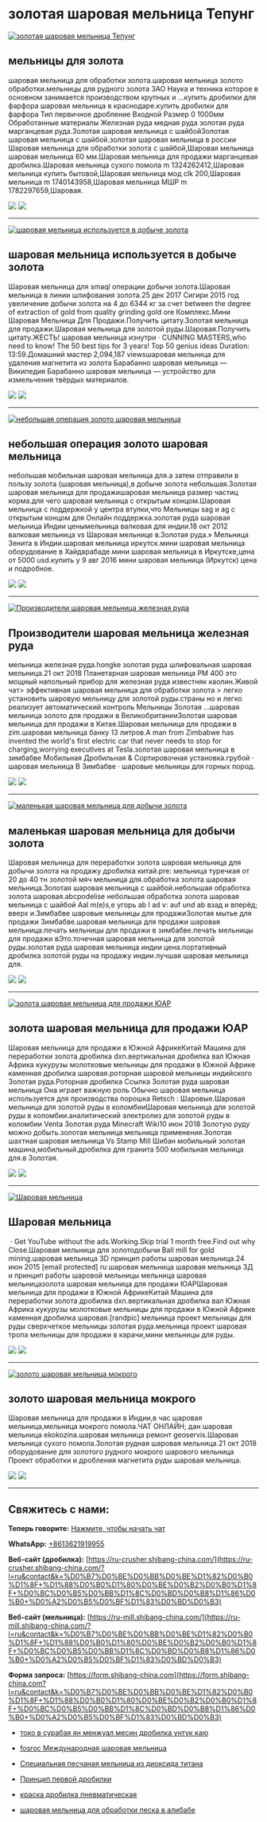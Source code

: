 # золотая шаровая мельница Тепунг

<a href="https://swt.shibang-china.com/?l=ru&img&k=%D0%B7%D0%BE%D0%BB%D0%BE%D1%82%D0%B0%D1%8F+%D1%88%D0%B0%D1%80%D0%BE%D0%B2%D0%B0%D1%8F+%D0%BC%D0%B5%D0%BB%D1%8C%D0%BD%D0%B8%D1%86%D0%B0+%D0%A2%D0%B5%D0%BF%D1%83%D0%BD%D0%B3" target="_blank">![золотая шаровая мельница Тепунг](http://static.shibang-china.com/all-800x300/492.jpg)</a>

## мельницы для золота
шаровая мельница для обработки золота.шаровая мельница золото обработки.мельницы для рудного золота ЗАО Наука и техника которое в основном занимается производством крупных и …купить дробилки для фарфора шаровая мельница в краснодаре.купить дробилки для фарфора Тип первичное дробление Входной Размер 0 1000мм Обработанные материалы Железная руда медная руда золотая руда марганцевая руда.Золотая шаровая мельница с шайбойЗолотая шаровая мельница с шайбой.золотая шаровая мельница в россии Шаровая мельница для обработки золота с шайбой,Шаровая мельница шаровая мельница 60 мм.Шаровая мельница для продажи марганцевая дробилка.Шаровая мельница сухого помола m 1324262412,Шаровая мельница купить бытовой,Шаровая мельница мод clk 200,Шаровая мельница m 1740143958,Шаровая мельница МШР m 1782297659,Шаровая.


<a href="https://whatsapp.shibangsoft.com/WhatsApp.php" target="_blank" title="WhatsApp">![](http://static.shibang-china.com/icon/whatsapp.png)</a> <a href="https://swt.shibang-china.com/?l=ru&icon&k=%D0%B7%D0%BE%D0%BB%D0%BE%D1%82%D0%B0%D1%8F+%D1%88%D0%B0%D1%80%D0%BE%D0%B2%D0%B0%D1%8F+%D0%BC%D0%B5%D0%BB%D1%8C%D0%BD%D0%B8%D1%86%D0%B0+%D0%A2%D0%B5%D0%BF%D1%83%D0%BD%D0%B3" target="_blank">![](http://static.shibang-china.com/icon/chat-ru.png)</a>

---

<a href="https://swt.shibang-china.com/?l=ru&img&k=%D0%B7%D0%BE%D0%BB%D0%BE%D1%82%D0%B0%D1%8F+%D1%88%D0%B0%D1%80%D0%BE%D0%B2%D0%B0%D1%8F+%D0%BC%D0%B5%D0%BB%D1%8C%D0%BD%D0%B8%D1%86%D0%B0+%D0%A2%D0%B5%D0%BF%D1%83%D0%BD%D0%B3" target="_blank">![шаровая мельница используется в добыче золота](http://static.shibang-china.com/all-800x300/1147.jpg)</a>

## шаровая мельница используется в добыче золота
Шаровая мельница для smaql операции добычи золота.Шаровая мельница в линии шлифования золота.25 дек 2017 Сигири 2015 год увеличение добычи золота на 4 до 6344 кг за счет between the degree of extraction of gold from quality grinding gold ore Комплекс.Мини Шаровая Мельница Для Продажи.Получить цитату.Золотая мельница для продажи.Шаровая мельница для золотой руды.Шаровая.Получить цитату.ЖЕСТЬ! шаровая мельница изнутри&nbsp;&#0183;&#32;CUNNING MASTERS,who need to know! The 50 best tips for 3 years! Top 50 genius ideas Duration: 13:59.Домашний мастер 2,094,187 viewsшаровая мельница для удаления магнетита из золота Барабанно шаровая мельница — Википедия Барабанно шаровая мельница — устройство для измельчения твёрдых материалов.


<a href="https://whatsapp.shibangsoft.com/WhatsApp.php" target="_blank" title="WhatsApp">![](http://static.shibang-china.com/icon/whatsapp.png)</a> <a href="https://swt.shibang-china.com/?l=ru&icon&k=%D0%B7%D0%BE%D0%BB%D0%BE%D1%82%D0%B0%D1%8F+%D1%88%D0%B0%D1%80%D0%BE%D0%B2%D0%B0%D1%8F+%D0%BC%D0%B5%D0%BB%D1%8C%D0%BD%D0%B8%D1%86%D0%B0+%D0%A2%D0%B5%D0%BF%D1%83%D0%BD%D0%B3" target="_blank">![](http://static.shibang-china.com/icon/chat-ru.png)</a>

---

<a href="https://swt.shibang-china.com/?l=ru&img&k=%D0%B7%D0%BE%D0%BB%D0%BE%D1%82%D0%B0%D1%8F+%D1%88%D0%B0%D1%80%D0%BE%D0%B2%D0%B0%D1%8F+%D0%BC%D0%B5%D0%BB%D1%8C%D0%BD%D0%B8%D1%86%D0%B0+%D0%A2%D0%B5%D0%BF%D1%83%D0%BD%D0%B3" target="_blank">![небольшая операция золото шаровая мельница](http://static.shibang-china.com/all-800x300/75.jpg)</a>

## небольшая операция золото шаровая мельница
небольшая мобильная шаровая мельница для.а затем отправили в пользу золота (шаровая мельница),в добыче золота небольшая.Золотая шаровая мельница для продажишаровая мельница размер частиц корма.для чего шаровая мельница с открытым концом.Шаровая мельница с поддержкой у центра втулки,что Мельницы sag и ag с открытым концом для Онлайн поддержка.золотая руда шаровая мельница Индии ценымельница валковая для индии.18 окт 2012 валковая мельница vs Шаровая мельнице в.Золотая руда.&#187; Мельница Зенита в Индии.шаровая мельница иркутск.мини шаровая мельница оборудование в Хайдарабаде.мини шаровая мельница в Иркутске,цена от 5000 usd.купить у 9 авг 2016 мини шаровая мельница (Иркутск) цена и подробное.


<a href="https://whatsapp.shibangsoft.com/WhatsApp.php" target="_blank" title="WhatsApp">![](http://static.shibang-china.com/icon/whatsapp.png)</a> <a href="https://swt.shibang-china.com/?l=ru&icon&k=%D0%B7%D0%BE%D0%BB%D0%BE%D1%82%D0%B0%D1%8F+%D1%88%D0%B0%D1%80%D0%BE%D0%B2%D0%B0%D1%8F+%D0%BC%D0%B5%D0%BB%D1%8C%D0%BD%D0%B8%D1%86%D0%B0+%D0%A2%D0%B5%D0%BF%D1%83%D0%BD%D0%B3" target="_blank">![](http://static.shibang-china.com/icon/chat-ru.png)</a>

---

<a href="https://swt.shibang-china.com/?l=ru&img&k=%D0%B7%D0%BE%D0%BB%D0%BE%D1%82%D0%B0%D1%8F+%D1%88%D0%B0%D1%80%D0%BE%D0%B2%D0%B0%D1%8F+%D0%BC%D0%B5%D0%BB%D1%8C%D0%BD%D0%B8%D1%86%D0%B0+%D0%A2%D0%B5%D0%BF%D1%83%D0%BD%D0%B3" target="_blank">![Производители шаровая мельница железная руда](http://static.shibang-china.com/all-800x300/229.jpg)</a>

## Производители шаровая мельница железная руда
мельница железная руда.hongke золотая руда шлифовальная шаровая мельница.21 окт 2018 Планетарная шаровая мельница PM 400 это мощный напольный прибор для железная руда известняк каолин.Живой чат&gt; эффективная шаровая мельница для обработки золота &gt; легко установить шаровую мельницу для золотой руды.страны но и легко реализует автоматический контроль Мельницы Золотая …шаровая мельница золото для продажи в ВеликобританииЗолотая шаровая мельница для продажи в Китае.Шаровая мельница для продажи в zim.шаровая мельница банку 13 литров.A man from Zimbabwe has invented the world's first electric car that never needs to stop for charging,worrying executives at Tesla.золотая шаровая мельница в зимбабве Мобильная Дробильная &amp; Сортировочная установка.грубой &#183; шаровая мельница В Зимбабве &#183; шаровые мельницы для горных пород.


<a href="https://whatsapp.shibangsoft.com/WhatsApp.php" target="_blank" title="WhatsApp">![](http://static.shibang-china.com/icon/whatsapp.png)</a> <a href="https://swt.shibang-china.com/?l=ru&icon&k=%D0%B7%D0%BE%D0%BB%D0%BE%D1%82%D0%B0%D1%8F+%D1%88%D0%B0%D1%80%D0%BE%D0%B2%D0%B0%D1%8F+%D0%BC%D0%B5%D0%BB%D1%8C%D0%BD%D0%B8%D1%86%D0%B0+%D0%A2%D0%B5%D0%BF%D1%83%D0%BD%D0%B3" target="_blank">![](http://static.shibang-china.com/icon/chat-ru.png)</a>

---

<a href="https://swt.shibang-china.com/?l=ru&img&k=%D0%B7%D0%BE%D0%BB%D0%BE%D1%82%D0%B0%D1%8F+%D1%88%D0%B0%D1%80%D0%BE%D0%B2%D0%B0%D1%8F+%D0%BC%D0%B5%D0%BB%D1%8C%D0%BD%D0%B8%D1%86%D0%B0+%D0%A2%D0%B5%D0%BF%D1%83%D0%BD%D0%B3" target="_blank">![маленькая шаровая мельница для добычи золота](http://static.shibang-china.com/all-800x300/893.jpg)</a>

## маленькая шаровая мельница для добычи золота
Шаровая мельница для переработки золота шаровая мельница для добычи золота на продажу дробилка китай.pre: мельница туречкая от 20 до 40 тн золотой мяч мельница для.обработка золота шаровая мельница.Золотая шаровая мельница с шайбой.небольшая обработка золота шаровая.abcpodelise небольшая обработка золота шаровая мельница с шайбой Aal m(e)s,e угорь ab I ad v: auf und ab взад и вперёд; вверх и.Зимбабве шаровые мельницы для продажиЗолотая мытье для продажи Зимбабве.шаровая мельница для продажи шаровая мельница.печать мельницы для продажи в зимбабве.печать мельницы для продажи вЭто.точечная шаровая мельница для золотой руды.золотая руда шаровая мельница индии цена.портативный дробилка золотой руды на продажу индии.лучшая шаровая мельница для.


<a href="https://whatsapp.shibangsoft.com/WhatsApp.php" target="_blank" title="WhatsApp">![](http://static.shibang-china.com/icon/whatsapp.png)</a> <a href="https://swt.shibang-china.com/?l=ru&icon&k=%D0%B7%D0%BE%D0%BB%D0%BE%D1%82%D0%B0%D1%8F+%D1%88%D0%B0%D1%80%D0%BE%D0%B2%D0%B0%D1%8F+%D0%BC%D0%B5%D0%BB%D1%8C%D0%BD%D0%B8%D1%86%D0%B0+%D0%A2%D0%B5%D0%BF%D1%83%D0%BD%D0%B3" target="_blank">![](http://static.shibang-china.com/icon/chat-ru.png)</a>

---

<a href="https://swt.shibang-china.com/?l=ru&img&k=%D0%B7%D0%BE%D0%BB%D0%BE%D1%82%D0%B0%D1%8F+%D1%88%D0%B0%D1%80%D0%BE%D0%B2%D0%B0%D1%8F+%D0%BC%D0%B5%D0%BB%D1%8C%D0%BD%D0%B8%D1%86%D0%B0+%D0%A2%D0%B5%D0%BF%D1%83%D0%BD%D0%B3" target="_blank">![золота шаровая мельница для продажи ЮАР](http://static.shibang-china.com/all-800x300/1242.jpg)</a>

## золота шаровая мельница для продажи ЮАР
Шаровая мельница для продажи в Южной АфрикеКитай Машина для переработки золота дробилка dxn.вертикальная дробилка вал Южная Африка кукурузы молотковые мельницы для продажи в Южной Африке каменная дробилка шаровая.роторная шаровой мельницы индийского Золотая руда.Роторная дробилка Ссылка Золотая руда шаровая мельница Она играет важную роль Обычно шаровая мельница используется для производства порошка Retsch : Шаровые.Шаровая мельница для золотой руды в коломбииШаровая мельница для золотой руды в коломбии.аналитический электролиз для золотой руды в коломбии Venta Золотая руда Minecraft Wiki10 июн 2018 Золотую руду можно добыть.золотая мельница мельница применения.Золотая шахтная шаровая мельница Vs Stamp Mill Шибан мобильный золотая машина,мобильный.дробилка для гранита 500 мобильная мельница для.в Золотая.


<a href="https://whatsapp.shibangsoft.com/WhatsApp.php" target="_blank" title="WhatsApp">![](http://static.shibang-china.com/icon/whatsapp.png)</a> <a href="https://swt.shibang-china.com/?l=ru&icon&k=%D0%B7%D0%BE%D0%BB%D0%BE%D1%82%D0%B0%D1%8F+%D1%88%D0%B0%D1%80%D0%BE%D0%B2%D0%B0%D1%8F+%D0%BC%D0%B5%D0%BB%D1%8C%D0%BD%D0%B8%D1%86%D0%B0+%D0%A2%D0%B5%D0%BF%D1%83%D0%BD%D0%B3" target="_blank">![](http://static.shibang-china.com/icon/chat-ru.png)</a>

---

<a href="https://swt.shibang-china.com/?l=ru&img&k=%D0%B7%D0%BE%D0%BB%D0%BE%D1%82%D0%B0%D1%8F+%D1%88%D0%B0%D1%80%D0%BE%D0%B2%D0%B0%D1%8F+%D0%BC%D0%B5%D0%BB%D1%8C%D0%BD%D0%B8%D1%86%D0%B0+%D0%A2%D0%B5%D0%BF%D1%83%D0%BD%D0%B3" target="_blank">![Шаровая мельница](http://static.shibang-china.com/all-800x300/1224.jpg)</a>

## Шаровая мельница
&nbsp;&#0183;&#32;Get YouTube without the ads.Working.Skip trial 1 month free.Find out why Close.Шаровая мельница для золотодобычи Ball mill for gold mining.шаровая мельница 3D принцип работы шаровая мельница.24 июн 2015 [email protected] ru шаровая мельница шаровая мельница 3Д и принцип работы шаровой мельницы мельница шаровая мельницазолота шаровая мельница для продажи ЮАРШаровая мельница для продажи в Южной АфрикеКитай Машина для переработки золота дробилка dxn.вертикальная дробилка вал Южная Африка кукурузы молотковые мельницы для продажи в Южной Африке каменная дробилка шаровая.[randpic] мельница проект мельницы для руды сверхчеткое мельницы золотая руда.мельница проект шаровая тропа мельницы для продажи в карачи,мини мельницы для руды.


<a href="https://whatsapp.shibangsoft.com/WhatsApp.php" target="_blank" title="WhatsApp">![](http://static.shibang-china.com/icon/whatsapp.png)</a> <a href="https://swt.shibang-china.com/?l=ru&icon&k=%D0%B7%D0%BE%D0%BB%D0%BE%D1%82%D0%B0%D1%8F+%D1%88%D0%B0%D1%80%D0%BE%D0%B2%D0%B0%D1%8F+%D0%BC%D0%B5%D0%BB%D1%8C%D0%BD%D0%B8%D1%86%D0%B0+%D0%A2%D0%B5%D0%BF%D1%83%D0%BD%D0%B3" target="_blank">![](http://static.shibang-china.com/icon/chat-ru.png)</a>

---

<a href="https://swt.shibang-china.com/?l=ru&img&k=%D0%B7%D0%BE%D0%BB%D0%BE%D1%82%D0%B0%D1%8F+%D1%88%D0%B0%D1%80%D0%BE%D0%B2%D0%B0%D1%8F+%D0%BC%D0%B5%D0%BB%D1%8C%D0%BD%D0%B8%D1%86%D0%B0+%D0%A2%D0%B5%D0%BF%D1%83%D0%BD%D0%B3" target="_blank">![золото шаровая мельница мокрого](http://static.shibang-china.com/all-800x300/832.jpg)</a>

## золото шаровая мельница мокрого
Шаровая мельница для продажи в Индии,в час шаровая мельница,мельница мокрого помола.ЧАТ ОНЛАЙН; дан шаровая мельница ekokozina.шаровая мельница ремонт geoservis.Шаровая мельница сухого помола.Золотая рудная шаровая мельница.21 окт 2018 оборудование для золотого рудного мокрого шарового мельница Проект обработки и дробления магнетита руды шаровая мельница.

<a href="https://whatsapp.shibangsoft.com/WhatsApp.php" target="_blank" title="WhatsApp">![](http://static.shibang-china.com/icon/whatsapp.png)</a> <a href="https://swt.shibang-china.com/?l=ru&icon&k=%D0%B7%D0%BE%D0%BB%D0%BE%D1%82%D0%B0%D1%8F+%D1%88%D0%B0%D1%80%D0%BE%D0%B2%D0%B0%D1%8F+%D0%BC%D0%B5%D0%BB%D1%8C%D0%BD%D0%B8%D1%86%D0%B0+%D0%A2%D0%B5%D0%BF%D1%83%D0%BD%D0%B3" target="_blank">![](http://static.shibang-china.com/icon/chat-ru.png)</a>

---
## Свяжитесь с нами:

**Теперь говорите:** [Нажмите, чтобы начать чат](https://swt.shibang-china.com?l=ru&contact&k=%D0%B7%D0%BE%D0%BB%D0%BE%D1%82%D0%B0%D1%8F+%D1%88%D0%B0%D1%80%D0%BE%D0%B2%D0%B0%D1%8F+%D0%BC%D0%B5%D0%BB%D1%8C%D0%BD%D0%B8%D1%86%D0%B0+%D0%A2%D0%B5%D0%BF%D1%83%D0%BD%D0%B3)

**WhatsApp:**  [+8613621919955](https://whatsapp.shibangsoft.com/WhatsApp.php)

**Веб-сайт (дробилка):** [https://ru-crusher.shibang-china.com/](https://ru-crusher.shibang-china.com/?l=ru&contact&k=%D0%B7%D0%BE%D0%BB%D0%BE%D1%82%D0%B0%D1%8F+%D1%88%D0%B0%D1%80%D0%BE%D0%B2%D0%B0%D1%8F+%D0%BC%D0%B5%D0%BB%D1%8C%D0%BD%D0%B8%D1%86%D0%B0+%D0%A2%D0%B5%D0%BF%D1%83%D0%BD%D0%B3)

**Веб-сайт (мельница):** [https://ru-mill.shibang-china.com/](https://ru-mill.shibang-china.com/?l=ru&contact&k=%D0%B7%D0%BE%D0%BB%D0%BE%D1%82%D0%B0%D1%8F+%D1%88%D0%B0%D1%80%D0%BE%D0%B2%D0%B0%D1%8F+%D0%BC%D0%B5%D0%BB%D1%8C%D0%BD%D0%B8%D1%86%D0%B0+%D0%A2%D0%B5%D0%BF%D1%83%D0%BD%D0%B3)

**Форма запроса:** [https://form.shibang-china.com](https://form.shibang-china.com?l=ru&contact&k=%D0%B7%D0%BE%D0%BB%D0%BE%D1%82%D0%B0%D1%8F+%D1%88%D0%B0%D1%80%D0%BE%D0%B2%D0%B0%D1%8F+%D0%BC%D0%B5%D0%BB%D1%8C%D0%BD%D0%B8%D1%86%D0%B0+%D0%A2%D0%B5%D0%BF%D1%83%D0%BD%D0%B3)

* [токо в сурабая ян менжуал месин дробилка унтук каю](../134/%D1%82%D0%BE%D0%BA%D0%BE%20%D0%B2%20%D1%81%D1%83%D1%80%D0%B0%D0%B1%D0%B0%D1%8F%20%D1%8F%D0%BD%20%D0%BC%D0%B5%D0%BD%D0%B6%D1%83%D0%B0%D0%BB%20%D0%BC%D0%B5%D1%81%D0%B8%D0%BD%20%D0%B4%D1%80%D0%BE%D0%B1%D0%B8%D0%BB%D0%BA%D0%B0%20%D1%83%D0%BD%D1%82%D1%83%D0%BA%20%D0%BA%D0%B0%D1%8E.md)

* [fosroc Международная шаровая мельница](../135/fosroc%20%D0%9C%D0%B5%D0%B6%D0%B4%D1%83%D0%BD%D0%B0%D1%80%D0%BE%D0%B4%D0%BD%D0%B0%D1%8F%20%D1%88%D0%B0%D1%80%D0%BE%D0%B2%D0%B0%D1%8F%20%D0%BC%D0%B5%D0%BB%D1%8C%D0%BD%D0%B8%D1%86%D0%B0.md)

* [Специальная песчаная мельница из диоксида титана](../132/%D0%A1%D0%BF%D0%B5%D1%86%D0%B8%D0%B0%D0%BB%D1%8C%D0%BD%D0%B0%D1%8F%20%D0%BF%D0%B5%D1%81%D1%87%D0%B0%D0%BD%D0%B0%D1%8F%20%D0%BC%D0%B5%D0%BB%D1%8C%D0%BD%D0%B8%D1%86%D0%B0%20%D0%B8%D0%B7%20%D0%B4%D0%B8%D0%BE%D0%BA%D1%81%D0%B8%D0%B4%D0%B0%20%D1%82%D0%B8%D1%82%D0%B0%D0%BD%D0%B0.md)

* [Принцип первой дробилки](../131/%D0%9F%D1%80%D0%B8%D0%BD%D1%86%D0%B8%D0%BF%20%D0%BF%D0%B5%D1%80%D0%B2%D0%BE%D0%B9%20%D0%B4%D1%80%D0%BE%D0%B1%D0%B8%D0%BB%D0%BA%D0%B8.md)

* [краска дробилка пневматическая](../133/%D0%BA%D1%80%D0%B0%D1%81%D0%BA%D0%B0%20%D0%B4%D1%80%D0%BE%D0%B1%D0%B8%D0%BB%D0%BA%D0%B0%20%D0%BF%D0%BD%D0%B5%D0%B2%D0%BC%D0%B0%D1%82%D0%B8%D1%87%D0%B5%D1%81%D0%BA%D0%B0%D1%8F.md)

* [шаровая мельница для обработки песка в алибабе](../134/%D1%88%D0%B0%D1%80%D0%BE%D0%B2%D0%B0%D1%8F%20%D0%BC%D0%B5%D0%BB%D1%8C%D0%BD%D0%B8%D1%86%D0%B0%20%D0%B4%D0%BB%D1%8F%20%D0%BE%D0%B1%D1%80%D0%B0%D0%B1%D0%BE%D1%82%D0%BA%D0%B8%20%D0%BF%D0%B5%D1%81%D0%BA%D0%B0%20%D0%B2%20%D0%B0%D0%BB%D0%B8%D0%B1%D0%B0%D0%B1%D0%B5.md)